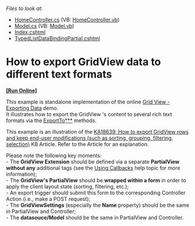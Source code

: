 <!-- default file list -->
*Files to look at*:

* [HomeController.cs](./CS/Controllers/HomeController.cs) (VB: [HomeController.vb](./VB/DXWebApplication1/Controllers/HomeController.vb))
* [Model.cs](./CS/Models/Model.cs) (VB: [Model.vb](./VB/DXWebApplication1/Models/Model.vb))
* [Index.cshtml](./CS/Views/Home/Index.cshtml)
* [TypedListDataBindingPartial.cshtml](./CS/Views/Home/TypedListDataBindingPartial.cshtml)
<!-- default file list end -->
# How to export GridView data to different text formats
<!-- run online -->
**[[Run Online]](https://codecentral.devexpress.com/e3898)**
<!-- run online end -->


<p>This example is standalone implementation of the online <a href="http://demos.devexpress.com/MVC/GridView/Export"><u>Grid View - Exporting Data</u></a> demo.<br />
It illustrates how to export the GridView 's content to several rich text formats via the <a href="http://documentation.devexpress.com/#AspNet/DevExpressWebMvcGridViewExtensionMembersTopicAll"><u>ExportTo***</u></a> methods.</p><p>This example is an illustration of the <a href="https://www.devexpress.com/Support/Center/p/KA18639">KA18639: How to export GridView rows and keep end-user modifications (such as sorting, grouping, filtering, selection)</a> KB Article. Refer to the Article for an explanation.</p><p>Please note the following key moments:<br />
- The <strong>GridView Extension</strong> should be defined via a separate <strong>PartialView without any</strong> additional tags (see the <a href="http://documentation.devexpress.com/#AspNet/CustomDocument9052"><u>Using Callbacks</u></a> help topic for more information);<br />
- The <strong>GridView's PartialView</strong> should be <strong>wrapped within a form</strong> in order to apply the client layout state (sorting, filtering, etc.);<br />
- An export trigger should submit this form to the corresponding Controller Action (i.e., make a POST request);<br />
- The <strong>GridViewSettings</strong> (especially the <strong>Name</strong> property) should be the same in PartialView and Controller;<br />
- The <strong>datasouce/Model</strong> should be the same in PartialView and Controller.</p>

<br/>


